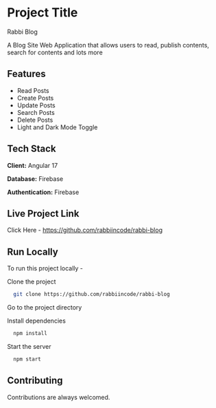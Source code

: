 # Project Title
Rabbi Blog

A Blog Site Web Application that allows users to read, publish contents, search for contents and lots more


## Features

- Read Posts
- Create Posts
- Update Posts
- Search Posts
- Delete Posts
- Light and Dark Mode Toggle


## Tech Stack

**Client:** Angular 17

**Database:** Firebase

**Authentication:** Firebase

## Live Project Link

Click Here - https://github.com/rabbiincode/rabbi-blog
## Run Locally

To run this project locally -

Clone the project

```bash
  git clone https://github.com/rabbiincode/rabbi-blog
```

Go to the project directory

Install dependencies

```bash
  npm install
```

Start the server

```bash
  npm start
```


## Contributing

Contributions are always welcomed.